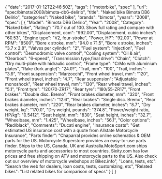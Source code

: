 {
    "date": "2017-01-12T22:46:50Z",
    "tags": [
        "motorbike",
        "spec"
    ],
    "url": "spec\/bimota\/2008\/bimota-db6-delirio",
    "title": "Naked bike Bimota DB6 Delirio",
    "categories": "Naked bike",
    "brands": "bimota",
    "years": "2008",
    "spec": [
        {
            "Model": "Bimota DB6 Delirio",
            "Year": "2008",
            "Category": "Naked bike",
            "Rating": "70.7 out of 100. Show full rating and compare with other bikes",
            "Displacement, ccm": "992.00",
            "Displacement, cubic inches": "60.53",
            "Engine type": "V2, four-stroke",
            "Power, HP": "92.00",
            "Power at RPM": "8500",
            "Bore x stroke, mm": "94.0 x 71.5",
            "Bore x stroke, inches": "3.7 x 2.8",
            "Valves per cylinder": "2",
            "Fuel system": "Injection",
            "Fuel control": "Desmodromic valve control",
            "Cooling system": "Oil & air",
            "Gearbox": "6-speed",
            "Transmission type,final drive": "Chain",
            "Clutch": "Dry multi-plate with hidraulic control",
            "Frame type": "CrMo with aluminium plates",
            "Rake (fork angle)": "24.0?",
            "Trail, mm": "100",
            "Trail, inches": "3.9",
            "Front suspension": "Marzocchi",
            "Front wheel travel, mm": "120",
            "Front wheel travel, inches": "4.7",
            "Rear suspension": "Adjustable monoshock",
            "Rear wheel travel, mm": "130",
            "Rear wheel travel, inches": "5.1",
            "Front tyre": "120\/70-ZR17",
            "Rear tyre": "180\/55-ZR17",
            "Front brakes": "Double disc. Bremo",
            "Front brakes diameter, mm": "320",
            "Front brakes diameter, inches": "12.6",
            "Rear brakes": "Single disc. Bremo",
            "Rear brakes diameter, mm": "220",
            "Rear brakes diameter, inches": "8.7",
            "Dry weight, kg": "170.0",
            "Dry weight, pounds": "374.8",
            "Power\/weight ratio, HP\/kg": "0.5412",
            "Seat height, mm": "830",
            "Seat height, inches": "32.7",
            "Wheelbase, mm": "1.425",
            "Wheelbase, inches": "56.1",
            "Color options": "Red\/black",
            "Comments": "Ducati engine",
            "Insurance costs": "Get estimated US insurance cost with a quote from Allstate Motorcycle Insurance",
            "Parts finder": "Chaparral provides online schematics & OEM parts for the US.   Motorcycle Superstore provides an easy-to-use parts finder. Ships to the US, Canada, UK and Australia.MotoSport.com ships motorcycle parts and accessories to most countries.    Sixity.com has low prices and free shipping on ATV and motorcycle parts to the US. Also check out our overview of motorcycle webshops at Bikez.info",
            "Loans, tests, etc": "Search the web for dealers, loan costs, tests, customizing, etc",
            "Related bikes": "List related bikes for comparison of specs"
        }
    ]
}